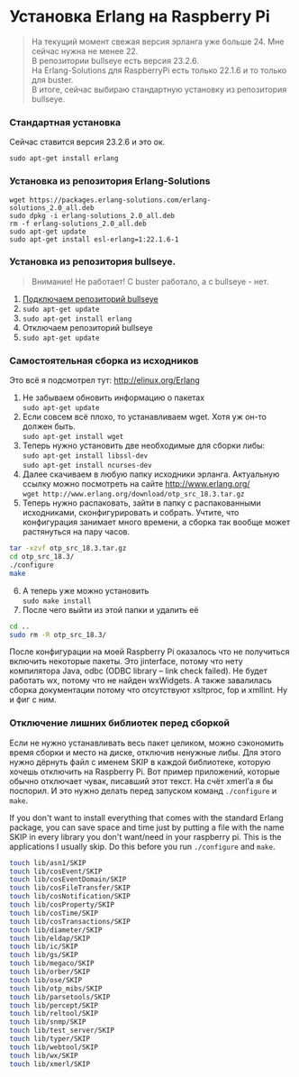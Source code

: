 # Установка Erlang на Raspberry Pi
> На текущий момент свежая версия эрланга уже больше 24. Мне сейчас нужна не менее 22.  
> В репозитории bullseye есть версия 23.2.6.  
> На Erlang-Solutions для RaspberryPi есть только 22.1.6 и то только для buster.  
> В итоге, сейчас выбираю стандартную установку из репозитория bullseye.  

### Стандартная установка
Сейчас ставится версия 23.2.6 и это ок.  
```
sudo apt-get install erlang
```

### Установка из репозитория Erlang-Solutions  
```
wget https://packages.erlang-solutions.com/erlang-solutions_2.0_all.deb
sudo dpkg -i erlang-solutions_2.0_all.deb
rm -f erlang-solutions_2.0_all.deb
sudo apt-get update
sudo apt-get install esl-erlang=1:22.1.6-1
```

### Установка из репозитория bullseye.  
> Внимание! Не работает! С buster работало, а с bullseye - нет.  
1. [Подключаем репозиторий bullseye](README.md#добавление-репозитория-bullseye)  
2. `sudo apt-get update`  
3. `sudo apt-get install erlang`  
4. Отключаем репозиторий bullseye  
5. `sudo apt-get update`  

### Самостоятельная сборка из исходников
Это всё я подсмотрел тут: http://elinux.org/Erlang  
1.	Не забываем обновить информацию о пакетах  
`sudo apt-get update`
2.	Если совсем всё плохо, то устанавливаем wget. Хотя уж он-то должен быть.  
`sudo apt-get install wget`
3.	Теперь нужно установить две необходимые для сборки либы:  
`sudo apt-get install libssl-dev`  
`sudo apt-get install ncurses-dev`
4.	Далее скачиваем в любую папку исходники эрланга. Актуальную ссылку можно посмотреть на сайте http://www.erlang.org/  
`wget http://www.erlang.org/download/otp_src_18.3.tar.gz`
5.	Теперь нужно распаковать, зайти в папку с распакованными исходниками, сконфигурировать и собрать. Учтите, что конфигурация занимает много времени, а сборка так вообще может растянуться на пару часов.
```bash
tar -xzvf otp_src_18.3.tar.gz
cd otp_src_18.3/
./configure
make
```
6.	А теперь уже можно установить  
`sudo make install`
7.	После чего выйти из этой папки и удалить её  
```bash
cd ..  
sudo rm -R otp_src_18.3/
```
После конфигурации на моей Raspberry Pi оказалось что не получиться включить некоторые пакеты. Это jinterface, потому что нету компилятора Java, odbc (ODBC library – link check failed). Не будет работать wx, потому что не найден wxWidgets. А также завалилась сборка документации потому что отсутствуют xsltproc, fop и xmllint. Ну и фиг с ним.

### Отключение лишних библиотек перед сборкой
Если не нужно устанавливать весь пакет целиком, можно сэкономить время сборки и место на диске, отключив ненужные либы. Для этого нужно дёрнуть файл с именем SKIP в каждой библиотеке, которую хочешь отключить на Raspberry Pi. Вот пример приложений, которые обычно отключает чувак, писавший этот текст. На счёт xmerl’а я бы поспорил. И это нужно делать перед запуском команд `./configure` и `make`.

If you don't want to install everything that comes with the standard Erlang package, you can save space and time just by putting a file with the name SKIP in every library you don't want/need in your raspberry pi. This is the applications I usually skip. Do this before you run `./configure` and `make`.
```bash
touch lib/asn1/SKIP
touch lib/cosEvent/SKIP
touch lib/cosEventDomain/SKIP
touch lib/cosFileTransfer/SKIP
touch lib/cosNotification/SKIP
touch lib/cosProperty/SKIP
touch lib/cosTime/SKIP
touch lib/cosTransactions/SKIP
touch lib/diameter/SKIP
touch lib/eldap/SKIP
touch lib/ic/SKIP
touch lib/gs/SKIP
touch lib/megaco/SKIP
touch lib/orber/SKIP
touch lib/ose/SKIP
touch lib/otp_mibs/SKIP
touch lib/parsetools/SKIP
touch lib/percept/SKIP
touch lib/reltool/SKIP
touch lib/snmp/SKIP
touch lib/test_server/SKIP
touch lib/typer/SKIP
touch lib/webtool/SKIP
touch lib/wx/SKIP
touch lib/xmerl/SKIP
```
